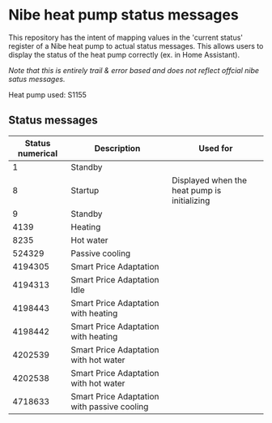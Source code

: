 # Nibe heat pump status messages

This repository has the intent of mapping values in the 'current status' register of a Nibe heat pump to actual status messages. This allows users to display the status of the heat pump correctly (ex. in Home Assistant). 

*Note that this is entirely trail & error based and does not reflect offcial nibe satus messages.*

Heat pump used: S1155

## Status messages

| Status numerical  | Description | Used for |
| ------------- | ------------- | ------------- |
|  1  | Standby  ||
| 8 | Startup | Displayed when the heat pump is initializing|
| 9 | Standby ||
| 4139 | Heating ||
| 8235 | Hot water ||
| 524329 | Passive cooling ||
| 4194305 | Smart Price Adaptation ||
| 4194313 | Smart Price Adaptation Idle ||
| 4198443 | Smart Price Adaptation with heating ||
| 4198442 | Smart Price Adaptation with heating ||
| 4202539 | Smart Price Adaptation with hot water ||
| 4202538 | Smart Price Adaptation with hot water ||
| 4718633 | Smart Price Adaptation with passive cooling ||

